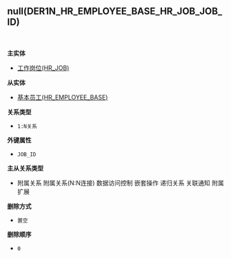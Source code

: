 ## null(DER1N_HR_EMPLOYEE_BASE_HR_JOB_JOB_ID) <!-- {docsify-ignore-all} -->



<br>
<p class="panel-title"><b>主实体</b></p>

* [工作岗位(HR_JOB)](module/hr/hr_job)

<p class="panel-title"><b>从实体</b></p>

* [基本员工(HR_EMPLOYEE_BASE)](module/hr/hr_employee_base)

<p class="panel-title"><b>关系类型</b></p>

* `1:N关系`

<p class="panel-title"><b>外键属性</b></p>

* `JOB_ID`

<p class="panel-title"><b>主从关系类型</b></p>

* <i class="fa fa-square"/></i> 附属关系 <i class="fa fa-square"/></i> 附属关系(N:N连接) <i class="fa fa-square"/></i> 数据访问控制 <i class="fa fa-square"/></i> 嵌套操作 <i class="fa fa-square"/></i> 递归关系 <i class="fa fa-square"/></i> 关联通知 <i class="fa fa-square"/></i> 附属扩展

<p class="panel-title"><b>删除方式</b></p>

* `置空`

<p class="panel-title"><b>删除顺序</b></p>

* `0`
